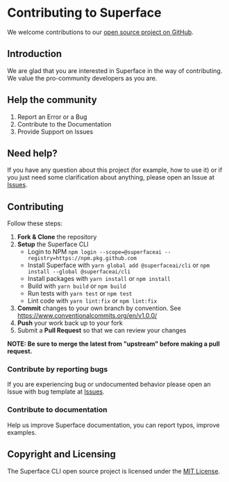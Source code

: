 # Contributing to Superface

We welcome contributions to our [open source project on GitHub](https://github.com/superfaceai/cli).

## Introduction

We are glad that you are interested in Superface in the way of contributing. We value the pro-community developers as you are.

## Help the community

1) Report an Error or a Bug
2) Contribute to the Documentation
3) Provide Support on Issues

## Need help?

If you have any question about this project (for example, how to use it) or if you just need some clarification about anything, please open an Issue at [Issues](https://github.com/superfaceai/cli/issues).

## Contributing

Follow these steps:

1. **Fork & Clone** the repository  
2. **Setup** the Superface CLI
   - Login to NPM `npm login --scope=@superfaceai --registry=https://npm.pkg.github.com`  
   - Install Superface with `yarn global add @superfaceai/cli` or `npm install --global @superfaceai/cli`
   - Install packages with `yarn install` or `npm install`
   - Build with `yarn build` or `npm build`
   - Run tests with `yarn test` or `npm test`
   - Lint code with `yarn lint:fix` or `npm lint:fix`
3. **Commit** changes to your own branch by convention. See https://www.conventionalcommits.org/en/v1.0.0/
4. **Push** your work back up to your fork  
5. Submit a **Pull Request** so that we can review your changes

**NOTE: Be sure to merge the latest from "upstream" before making a pull request.**

### Contribute by reporting bugs

If you are experiencing bug or undocumented behavior please open an Issue with bug template at [Issues](https://github.com/superfaceai/cli/issues).

### Contribute to documentation

Help us improve Superface documentation, you can report typos, improve examples.

## Copyright and Licensing

The Superface CLI open source project is licensed under the [MIT License](LICENSE).
